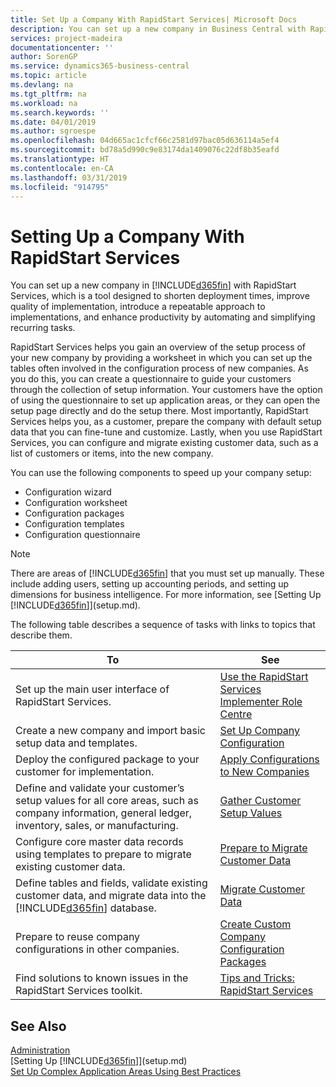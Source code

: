 ```yaml
---
title: Set Up a Company With RapidStart Services| Microsoft Docs
description: You can set up a new company in Business Central with RapidStart services, which is a tool designed to shorten deployment times, improve quality of implementation, introduce a repeatable approach to implementations, and enhance productivity by automating and simplifying recurring tasks.
services: project-madeira
documentationcenter: ''
author: SorenGP
ms.service: dynamics365-business-central
ms.topic: article
ms.devlang: na
ms.tgt_pltfrm: na
ms.workload: na
ms.search.keywords: ''
ms.date: 04/01/2019
ms.author: sgroespe
ms.openlocfilehash: 04d665ac1cfcf66c2581d97bac05d636114a5ef4
ms.sourcegitcommit: bd78a5d990c9e83174da1409076c22df8b35eafd
ms.translationtype: HT
ms.contentlocale: en-CA
ms.lasthandoff: 03/31/2019
ms.locfileid: "914795"
---
```

# <a name="setting-up-a-company-with-rapidstart-services"></a>Setting Up a Company With RapidStart Services
You can set up a new company in [!INCLUDE[d365fin](includes/d365fin_md.md)] with RapidStart Services, which is a tool designed to shorten deployment times, improve quality of implementation, introduce a repeatable approach to implementations, and enhance productivity by automating and simplifying recurring tasks.  

RapidStart Services helps you gain an overview of the setup process of your new company by providing a worksheet in which you can set up the tables often involved in the configuration process of new companies. As you do this, you can create a questionnaire to guide your customers through the collection of setup information. Your customers have the option of using the questionnaire to set up application areas, or they can open the setup page directly and do the setup there. Most importantly, RapidStart Services helps you, as a customer, prepare the company with default setup data that you can fine-tune and customize. Lastly, when you use RapidStart Services, you can configure and migrate existing customer data, such as a list of customers or items, into the new company.

You can use the following components to speed up your company setup:  

-   Configuration wizard  
-   Configuration worksheet  
-   Configuration packages  
-   Configuration templates  
-   Configuration questionnaire  

> [!Note]  
>  There are areas of [!INCLUDE[d365fin](includes/d365fin_md.md)] that you must set up manually. These include adding users, setting up accounting periods, and setting up dimensions for business intelligence. For more information, see [Setting Up [!INCLUDE[d365fin](includes/d365fin_md.md)]](setup.md).

 The following table describes a sequence of tasks with links to topics that describe them.

|**To**|**See**|  
|------------|-------------|  
|Set up the main user interface of RapidStart Services.|[Use the RapidStart Services Implementer Role Centre](admin-how-to-use-the-rapidstart-services-role-center-to-track-progress.md)|  
|Create a new company and import basic setup data and templates.|[Set Up Company Configuration](admin-set-up-company-configuration.md)|  
|Deploy the configured package to your customer for implementation.|[Apply Configurations to New Companies](admin-apply-configuration-to-new-companies.md)|
|Define and validate your customer’s setup values for all core areas, such as company information, general ledger, inventory, sales, or manufacturing.|[Gather Customer Setup Values](admin-gather-customer-setup-values.md)|  
|Configure core master data records using templates to prepare to migrate existing customer data.|[Prepare to Migrate Customer Data](admin-use-templates-to-prepare-customer-data-for-migration.md)|  
|Define tables and fields, validate existing customer data, and migrate data into the [!INCLUDE[d365fin](includes/d365fin_md.md)] database.|[Migrate Customer Data](admin-migrate-customer-data.md)|
|Prepare to reuse company configurations in other companies.|[Create Custom Company Configuration Packages](admin-how-to-create-custom-company-configuration-packages.md)|
|Find solutions to known issues in the RapidStart Services toolkit.|[Tips and Tricks: RapidStart Services](admin-tips-and-tricks-rapidstart-services.md)|  

## <a name="see-also"></a>See Also  
[Administration](admin-setup-and-administration.md)  
[Setting Up [!INCLUDE[d365fin](includes/d365fin_md.md)]](setup.md)  
[Set Up Complex Application Areas Using Best Practices](set-up-complex-application-areas-using-best-practices.md)   
